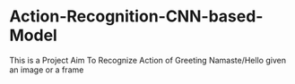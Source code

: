# Action-Recognition-CNN-based-Model
This is a Project Aim To Recognize Action of Greeting Namaste/Hello given an image or a frame
